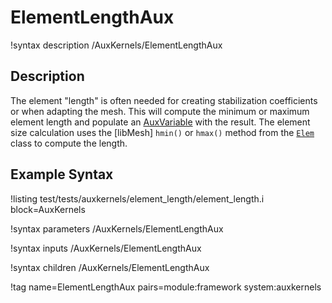 # ElementLengthAux

!syntax description /AuxKernels/ElementLengthAux

## Description

The element "length" is often needed for creating stabilization coefficients or when adapting the mesh. This will compute the minimum or maximum element length and populate an [AuxVariable](/AuxVariables/index.md)
with the result. The element size calculation uses the [libMesh] `hmin()` or `hmax()` method
from the [`Elem`](https://libmesh.github.io/doxygen/classlibMesh_1_1Elem.html) class to compute the length.

## Example Syntax

!listing test/tests/auxkernels/element_length/element_length.i block=AuxKernels

!syntax parameters /AuxKernels/ElementLengthAux

!syntax inputs /AuxKernels/ElementLengthAux

!syntax children /AuxKernels/ElementLengthAux

!tag name=ElementLengthAux pairs=module:framework system:auxkernels
